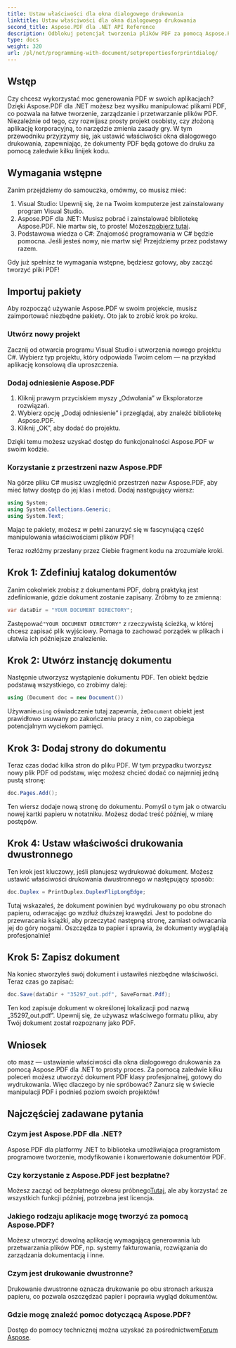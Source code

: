 ```yaml
---
title: Ustaw właściwości dla okna dialogowego drukowania
linktitle: Ustaw właściwości dla okna dialogowego drukowania
second_title: Aspose.PDF dla .NET API Reference
description: Odblokuj potencjał tworzenia plików PDF za pomocą Aspose.PDF dla .NET. Ten przewodnik pomoże Ci bez wysiłku skonfigurować właściwości drukowania.
type: docs
weight: 320
url: /pl/net/programming-with-document/setpropertiesforprintdialog/
---
```

## Wstęp

Czy chcesz wykorzystać moc generowania PDF w swoich aplikacjach? Dzięki Aspose.PDF dla .NET możesz bez wysiłku manipulować plikami PDF, co pozwala na łatwe tworzenie, zarządzanie i przetwarzanie plików PDF. Niezależnie od tego, czy rozwijasz prosty projekt osobisty, czy złożoną aplikację korporacyjną, to narzędzie zmienia zasady gry. W tym przewodniku przyjrzymy się, jak ustawić właściwości okna dialogowego drukowania, zapewniając, że dokumenty PDF będą gotowe do druku za pomocą zaledwie kilku linijek kodu.

## Wymagania wstępne

Zanim przejdziemy do samouczka, omówmy, co musisz mieć:

1. Visual Studio: Upewnij się, że na Twoim komputerze jest zainstalowany program Visual Studio.
2.  Aspose.PDF dla .NET: Musisz pobrać i zainstalować bibliotekę Aspose.PDF. Nie martw się, to proste! Możesz[pobierz tutaj](https://releases.aspose.com/pdf/net/).
3. Podstawowa wiedza o C#: Znajomość programowania w C# będzie pomocna. Jeśli jesteś nowy, nie martw się! Przejdziemy przez podstawy razem. 

Gdy już spełnisz te wymagania wstępne, będziesz gotowy, aby zacząć tworzyć pliki PDF!

## Importuj pakiety

Aby rozpocząć używanie Aspose.PDF w swoim projekcie, musisz zaimportować niezbędne pakiety. Oto jak to zrobić krok po kroku.

### Utwórz nowy projekt

Zacznij od otwarcia programu Visual Studio i utworzenia nowego projektu C#. Wybierz typ projektu, który odpowiada Twoim celom — na przykład aplikację konsolową dla uproszczenia.

### Dodaj odniesienie Aspose.PDF

1. Kliknij prawym przyciskiem myszy „Odwołania” w Eksploratorze rozwiązań.
2. Wybierz opcję „Dodaj odniesienie” i przeglądaj, aby znaleźć bibliotekę Aspose.PDF.
3. Kliknij „OK”, aby dodać do projektu.

Dzięki temu możesz uzyskać dostęp do funkcjonalności Aspose.PDF w swoim kodzie.

### Korzystanie z przestrzeni nazw Aspose.PDF

Na górze pliku C# musisz uwzględnić przestrzeń nazw Aspose.PDF, aby mieć łatwy dostęp do jej klas i metod. Dodaj następujący wiersz:

```csharp
using System;
using System.Collections.Generic;
using System.Text;
```

Mając te pakiety, możesz w pełni zanurzyć się w fascynującą część manipulowania właściwościami plików PDF!

Teraz rozłóżmy przesłany przez Ciebie fragment kodu na zrozumiałe kroki.

## Krok 1: Zdefiniuj katalog dokumentów

Zanim cokolwiek zrobisz z dokumentami PDF, dobrą praktyką jest zdefiniowanie, gdzie dokument zostanie zapisany. Zróbmy to ze zmienną:

```csharp
var dataDir = "YOUR DOCUMENT DIRECTORY";
```
 Zastępować`"YOUR DOCUMENT DIRECTORY"` z rzeczywistą ścieżką, w której chcesz zapisać plik wyjściowy. Pomaga to zachować porządek w plikach i ułatwia ich późniejsze znalezienie.

## Krok 2: Utwórz instancję dokumentu

Następnie utworzysz wystąpienie dokumentu PDF. Ten obiekt będzie podstawą wszystkiego, co zrobimy dalej:

```csharp
using (Document doc = new Document())
```

 Używanie`using` oświadczenie tutaj zapewnia, że`Document` obiekt jest prawidłowo usuwany po zakończeniu pracy z nim, co zapobiega potencjalnym wyciekom pamięci.

## Krok 3: Dodaj strony do dokumentu

Teraz czas dodać kilka stron do pliku PDF. W tym przypadku tworzysz nowy plik PDF od podstaw, więc możesz chcieć dodać co najmniej jedną pustą stronę:

```csharp
doc.Pages.Add();
```

Ten wiersz dodaje nową stronę do dokumentu. Pomyśl o tym jak o otwarciu nowej kartki papieru w notatniku. Możesz dodać treść później, w miarę postępów.

## Krok 4: Ustaw właściwości drukowania dwustronnego

Ten krok jest kluczowy, jeśli planujesz wydrukować dokument. Możesz ustawić właściwości drukowania dwustronnego w następujący sposób:

```csharp
doc.Duplex = PrintDuplex.DuplexFlipLongEdge;
```

Tutaj wskazałeś, że dokument powinien być wydrukowany po obu stronach papieru, odwracając go wzdłuż dłuższej krawędzi. Jest to podobne do przewracania książki, aby przeczytać następną stronę, zamiast odwracania jej do góry nogami. Oszczędza to papier i sprawia, że dokumenty wyglądają profesjonalnie!

## Krok 5: Zapisz dokument

Na koniec stworzyłeś swój dokument i ustawiłeś niezbędne właściwości. Teraz czas go zapisać:

```csharp
doc.Save(dataDir + "35297_out.pdf", SaveFormat.Pdf);
```

Ten kod zapisuje dokument w określonej lokalizacji pod nazwą „35297_out.pdf”. Upewnij się, że używasz właściwego formatu pliku, aby Twój dokument został rozpoznany jako PDF.

## Wniosek

oto masz — ustawianie właściwości dla okna dialogowego drukowania za pomocą Aspose.PDF dla .NET to prosty proces. Za pomocą zaledwie kilku poleceń możesz utworzyć dokument PDF klasy profesjonalnej, gotowy do wydrukowania. Więc dlaczego by nie spróbować? Zanurz się w świecie manipulacji PDF i podnieś poziom swoich projektów!

## Najczęściej zadawane pytania

### Czym jest Aspose.PDF dla .NET?
Aspose.PDF dla platformy .NET to biblioteka umożliwiająca programistom programowe tworzenie, modyfikowanie i konwertowanie dokumentów PDF.

### Czy korzystanie z Aspose.PDF jest bezpłatne?
 Możesz zacząć od bezpłatnego okresu próbnego[Tutaj](https://releases.aspose.com/), ale aby korzystać ze wszystkich funkcji później, potrzebna jest licencja.

### Jakiego rodzaju aplikacje mogę tworzyć za pomocą Aspose.PDF?
Możesz utworzyć dowolną aplikację wymagającą generowania lub przetwarzania plików PDF, np. systemy fakturowania, rozwiązania do zarządzania dokumentacją i inne.

### Czym jest drukowanie dwustronne?
Drukowanie dwustronne oznacza drukowanie po obu stronach arkusza papieru, co pozwala oszczędzać papier i poprawia wygląd dokumentów.

### Gdzie mogę znaleźć pomoc dotyczącą Aspose.PDF?
 Dostęp do pomocy technicznej można uzyskać za pośrednictwem[Forum Aspose](https://forum.aspose.com/c/pdf/10).